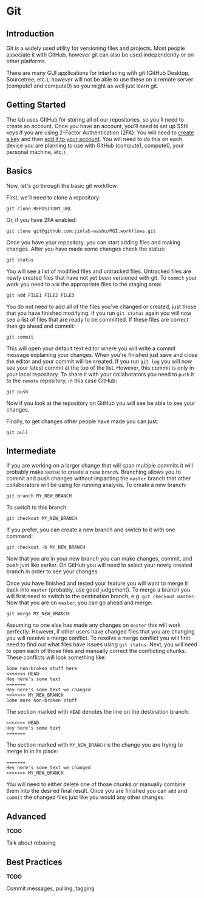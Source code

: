 # Git

## Introduction

Git is a widely used utility for versioning files and projects. Most people associate it with GitHub, however git can also be used independently or on other platforms.

There are many GUI applications for interfacing with git (GitHub Desktop, Sourcetree, etc.), however will not be able to use these on a remote server (compute1 and compute0) so you might as well just learn git.

## Getting Started

The lab uses GItHub for storing all of our repositories, so you'll need to create an account. Once you have an account, you'll need to set up SSH keys if you are using 2-Factor Authentication (2FA). You will need to [create a key](https://help.github.com/en/github/authenticating-to-github/generating-a-new-ssh-key-and-adding-it-to-the-ssh-agent) and then [add it to your account](https://help.github.com/en/github/authenticating-to-github/adding-a-new-ssh-key-to-your-github-account). You will need to do this on each device you are planning to use with GitHub (compute1, compute0, your personal machine, etc.).

## Basics

Now, let's go through the basic git workflow.

First, we'll need to clone a repository:

```
git clone REPOSITORY_URL
```

Or, if you have 2FA enabled:

```
git clone git@github.com:jinlab-washu/MGI.workflows.git
```

Once you have your repository, you can start adding files and making changes. After you have made some changes check the status:

```
git status
```

You will see a list of modified files and untracked files. Untracked files are newly created files that have not yet been versioned with git. To `commit` your work you need to `add` the appropriate files to the staging area:

```
git add FILE1 FILE2 FILE3
```

You do not need to add all of the files you've changed or created, just those that you have finished modifying. If you run `git status` again you will now see a list of files that are ready to be committed. If these files are correct then go ahead and commit:

```
git commit
```

This will open your default text editor where you will write a commit message explaining your changes. When you're finished just save and close the editor and your commit will be created. If you run `git log` you will now see your latest commit at the top of the list. However, this commit is only in your local repository. To share it with your collaborators you need to `push` it to the `remote` repository, in this case GitHub:

```
git push
```

Now if you look at the repository on GitHub you will see be able to see your changes.

Finally, to get changes other people have made you can just:

```
git pull
```

## Intermediate

If you are working on a larger change that will span multiple commits it will probably make sense to create a new `branch`. Branching allows you to commit and push changes without impacting the `master` branch that other collaborators will be using for running analysis. To create a new branch:

```
git branch MY_NEW_BRANCH
```

To switch to this branch:

```
git checkout MY_NEW_BRANCH
```

If you prefer, you can create a new branch and switch to it with one command:

```
git checkout -b MY_NEW_BRANCH
```

Now that you are in your new branch you can make changes, commit, and push just like earlier. On GitHub you will need to select your newly created branch in order to see your changes. 

Once you have finished and tested your feature you will want to merge it back into `master` (probably, use good judgement). To merge a branch you will first need to switch to the destination branch, e.g. `git checkout master`. Now that you are on `master`, you can go ahead and merge:

```
git merge MY_NEW_BRANCH
```

Assuming no one else has made any changes on `master` this will work perfectly. However, if other users have changed files that you are changing you will receive a merge conflict. To resolve a merge conflict you will first need to find out what files have issues using `git status`. Next, you will need to open each of those files and manually correct the conflicting chunks. These conflicts will look something like:

```
Some non-broken stuff here
<<<<<<< HEAD
Hey here's some text
=======
Hey here's some text we changed
>>>>>>> MY_NEW_BRANCH
Some more non-broken stuff
```

The section marked with `HEAD` denotes the line on the destination branch:

```
<<<<<<< HEAD                                                                                                                                                                   
Hey here's some text                                                                                                                                                           
======= 
```

The section marked with `MY_NEW_BRANCH` is the change you are trying to merge in in its place:

```
=======                                                                                                                                                                        
Hey here's some text we changed                                                                                                                                                
>>>>>>> MY_NEW_BRANCH 
```

You will need to either delete one of those chunks or manually combine them into the desired final result. Once you are finished you can `add` and `commit` the changed files just like you would any other changes.

## Advanced

**TODO**

Talk about rebasing

## Best Practices

**TODO**

Commit messages, pulling, tagging
